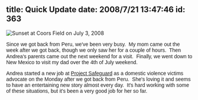 title: Quick Update
date: 2008/7/21 13:47:46
id: 363
---
![Sunset at Coors Field on July 3, 2008](/journal_images/mini-IMG_3014-journal.jpg)

<font face="Arial">Since we got back from Peru, we've been very busy.  My mom came out the week after we got back, though we only saw her for a couple of hours.  Then Andrea's parents came out the next weekend for a visit. </font> <font face="Arial">Finally, we went down to New Mexico to visit my dad over the 4th of July weekend.</font>

<font face="Arial">Andrea started a new job at [Project Safeguard](http://psafeguard.qwestoffice.net/) as a domestic violence victims advocate on the Monday after we got back from Peru.  She's loving it and seems to have an entertaining new story almost every day.  It's hard working with some of these situations, but it's been a very good job for her so far.</font>